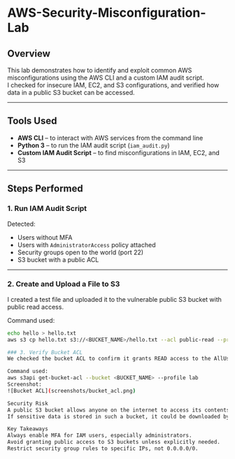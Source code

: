 # AWS-Security-Misconfiguration-Lab

## Overview
This lab demonstrates how to identify and exploit common AWS misconfigurations using the AWS CLI and a custom IAM audit script.  
I checked for insecure IAM, EC2, and S3 configurations, and verified how data in a public S3 bucket can be accessed.

---

## Tools Used
- **AWS CLI** – to interact with AWS services from the command line  
- **Python 3** – to run the IAM audit script (`iam_audit.py`)  
- **Custom IAM Audit Script** – to find misconfigurations in IAM, EC2, and S3

---

## Steps Performed

### 1. Run IAM Audit Script
Detected:
- Users without MFA
- Users with `AdministratorAccess` policy attached
- Security groups open to the world (port 22)
- S3 bucket with a public ACL

---

### 2. Create and Upload a File to S3
I created a test file and uploaded it to the vulnerable public S3 bucket with public read access.

Command used:
```bash
echo hello > hello.txt
aws s3 cp hello.txt s3://<BUCKET_NAME>/hello.txt --acl public-read --profile lab

### 3. Verify Bucket ACL
We checked the bucket ACL to confirm it grants READ access to the AllUsers group, meaning the file is publicly accessible.

Command used:
aws s3api get-bucket-acl --bucket <BUCKET_NAME> --profile lab
Screenshot:
![Bucket ACL](screenshots/bucket_acl.png)

Security Risk
A public S3 bucket allows anyone on the internet to access its contents without authentication.
If sensitive data is stored in such a bucket, it could be downloaded by unauthorized users, leading to potential data breaches.

Key Takeaways
Always enable MFA for IAM users, especially administrators.
Avoid granting public access to S3 buckets unless explicitly needed.
Restrict security group rules to specific IPs, not 0.0.0.0/0.
